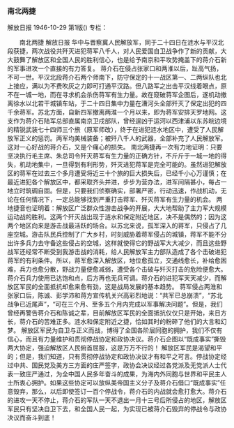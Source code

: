 ### 南北两捷
解放日报
1946-10-29
第1版()
专栏：

　　南北两捷
    解放日报
    华中与晋察冀人民解放军，同于二十四日在涟水与平汉北段获捷，两次战役共歼灭进犯蒋军八千人，对人民爱国自卫战争作了新的贡献，大大鼓舞了解放区和全国人民的胜利信心，也是给予南京和平攻势掩盖下的蒋介石新的军事进攻一个直接的有力答复。
    蒋介石在侵占张家口和两淮以后，趾高气扬，不可一世。平汉北段蒋介石两个师南下，防守保定的十一战区第一、二两纵队也北上接应，满以为不费吹灰之力即可打通平汉路。但八路军之出击平汉线着眼点，原不在一城一地，而在寻求机会杀伤蒋军有生力量。故在窥破蒋军企图后，遂机动撤离徐水以北若干城镇车站，于二十四日集中力量在漕河头全部歼灭了保定出犯的四千余蒋军。苏北方面，自新四军撤离两淮一个月以来，即为蒋军安排天罗地网。这支作为蒋介石陆军总部直属南京卫戍部队，曾经逞凶于运河以西津浦以东苏皖边境的精锐武装七十四师三个旅（原军师改），终于在进犯涟水地区中，遭受了人民解放军正义的惩罚。两军均美械装备；被歼八千人的武器，全部补充了人民解放军。这对一心好战的蒋介石，又是个痛心的损失。
    南北两捷再一次有力地证明：只要坚决执行毛主席、朱总司令歼灭蒋军有生力量的正确方针，不斤斤于一城一地的得失，机动地集中，一旦得到有利形势，歼灭进犯蒋军是完全可能的。虽然进犯解放区的蒋军在过去三个多月遭受将近三十个旅的巨大损失后，已经千小心万谨慎；在最近进犯各个解放区中，都采取齐头并进，步步为营办法，进军间隔甚小，每占一地立时筑碉自固。但是，只要我们侦察确实，部署严密，行动迅速，作战机动，无论在任何情况下，一定总能够找到严重打击蒋军、歼灭蒋军有生力量的机会。
    两地捷音也证明着：解放区广泛群众性游击战争的开展，大大地帮助了主力军大规模运动战的胜利。这两个歼灭战出现于涟水和保定附近地区，决不是偶然的；因为这两个地区向来是游击战最活跃的场合。以苏北来说，孤军深入的蒋军，只侵占了几座空城。游击队民兵控制了广大乡村，时刻威胁着蒋军侵占的城镇，蒋军不能不分出许多兵力去守备这些侵占的空城，这样就使得它的野战军大大减少，而且这些野战军还经常不断受到我游击战的消耗，给人民解放军主力部队造成了各个击破进犯蒋军的有利条件。所以，蒋军愈深入解放区，地位愈孤立，交通线愈长，补给愈困难，兵力也愈分散，野战力量便愈减弱，遭受各个击破与歼灭打击的危险便愈大。蒋介石兵力使用已达饱和点，后方再也无兵可调。蒋介石的进犯军天天减少，而解放区军民的全面抵抗却愈来愈有劲，这是战局发展的基本趋势。
    蒋军侵占两淮和张家口后，陈诚、彭学沛和蒋方宣传机关兴高彩烈地说：“共军已总崩溃”，“苏北战争已近尾声”，“可在三个月、至多五个月内完成以军事解决问题”。但是，我们曾经再警告蒋介石和陈诚之辈，目前解放区军民的全面抵抗仅仅只是开始，来日方长，蒋介石的苦难正多。涟水和保定附近之捷，恰如其时的粉碎了他们的大言和幻梦。
    解放区军民为自卫与正义而战，博得了全国各阶层同胞的拥护，我们不仅有信心，而且有力量维护和贯彻停战协定和政协决议。蒋介石企图以“既成事实”撕毁两大协定，强迫解放区人民俯首屈服，这是万万不行的！
    解放区军民是渴望和平的；但是，我们知道，只有贯彻停战协定和政协决议才有和平之可言。停战协定经过中共、国民党及美方三方面的庄严签字，政协会决议经过各党派及无党派人士代表一致庄严通过，为全中国人民多年奋斗的成果，为海内外同胞与世界和平民主人士所衷心拥护。如果这些协定可以放纵美帝国主义分子及蒋介石借口“既成事实”任意毁弃，那么，以后即使签订一百个停战令，蒋介石的内战就会愈打愈大。蒋介石的进攻一天不停止，蒋介石的军队一天不退出一月十三号后所侵占的地区，解放区军民只有坚决自卫下去，和全国人民一起，为实现已被蒋介石毁弃的停战令与政协决议而奋斗到底！
